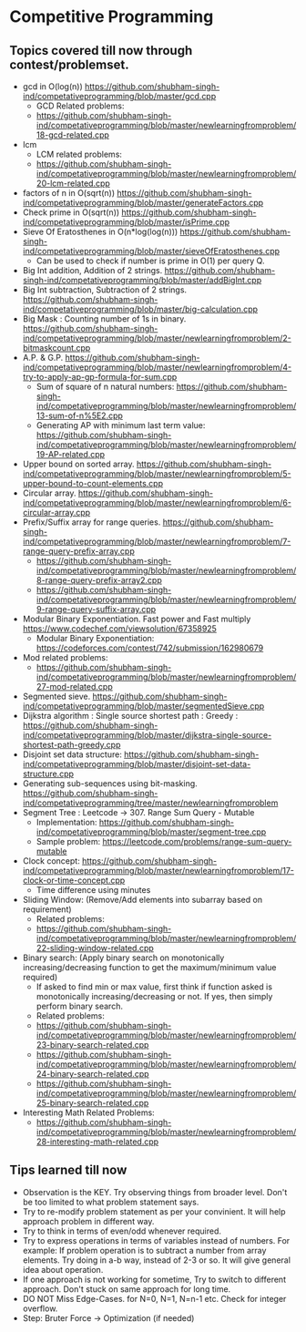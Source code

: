 # Competitive Programming

## Topics covered till now through contest/problemset.
- gcd in O(log(n)) https://github.com/shubham-singh-ind/competativeprogramming/blob/master/gcd.cpp
  - GCD Related problems:
  - https://github.com/shubham-singh-ind/competativeprogramming/blob/master/newlearningfromproblem/18-gcd-related.cpp
- lcm
  - LCM related problems:
  - https://github.com/shubham-singh-ind/competativeprogramming/blob/master/newlearningfromproblem/20-lcm-related.cpp
- factors of n in O(sqrt(n)) https://github.com/shubham-singh-ind/competativeprogramming/blob/master/generateFactors.cpp
- Check prime in O(sqrt(n)) https://github.com/shubham-singh-ind/competativeprogramming/blob/master/isPrime.cpp
- Sieve Of Eratosthenes in O(n*log(log(n))) https://github.com/shubham-singh-ind/competativeprogramming/blob/master/sieveOfEratosthenes.cpp
  - Can be used to check if number is prime in O(1) per query Q.
- Big Int addition, Addition of 2 strings. https://github.com/shubham-singh-ind/competativeprogramming/blob/master/addBigInt.cpp
- Big Int subtraction, Subtraction of 2 strings. https://github.com/shubham-singh-ind/competativeprogramming/blob/master/big-calculation.cpp
- Big Mask : Counting number of 1s in binary. https://github.com/shubham-singh-ind/competativeprogramming/blob/master/newlearningfromproblem/2-bitmaskcount.cpp
- A.P. & G.P. https://github.com/shubham-singh-ind/competativeprogramming/blob/master/newlearningfromproblem/4-try-to-apply-ap-gp-formula-for-sum.cpp
  - Sum of square of n natural numbers: https://github.com/shubham-singh-ind/competativeprogramming/blob/master/newlearningfromproblem/13-sum-of-n%5E2.cpp
  - Generating AP with minimum last term value: https://github.com/shubham-singh-ind/competativeprogramming/blob/master/newlearningfromproblem/19-AP-related.cpp
- Upper bound on sorted array. https://github.com/shubham-singh-ind/competativeprogramming/blob/master/newlearningfromproblem/5-upper-bound-to-count-elements.cpp
- Circular array. https://github.com/shubham-singh-ind/competativeprogramming/blob/master/newlearningfromproblem/6-circular-array.cpp
- Prefix/Suffix array for range queries. https://github.com/shubham-singh-ind/competativeprogramming/blob/master/newlearningfromproblem/7-range-query-prefix-array.cpp
  - https://github.com/shubham-singh-ind/competativeprogramming/blob/master/newlearningfromproblem/8-range-query-prefix-array2.cpp 
  - https://github.com/shubham-singh-ind/competativeprogramming/blob/master/newlearningfromproblem/9-range-query-suffix-array.cpp
- Modular Binary Exponentiation. Fast power and Fast multiply https://www.codechef.com/viewsolution/67358925
  - Modular Binary Exponentiation: https://codeforces.com/contest/742/submission/162980679
- Mod related problems:
  - https://github.com/shubham-singh-ind/competativeprogramming/blob/master/newlearningfromproblem/27-mod-related.cpp
- Segmented sieve. https://github.com/shubham-singh-ind/competativeprogramming/blob/master/segmentedSieve.cpp
- Dijkstra algorithm : Single source shortest path : Greedy : https://github.com/shubham-singh-ind/competativeprogramming/blob/master/dijkstra-single-source-shortest-path-greedy.cpp
- Disjoint set data structure: https://github.com/shubham-singh-ind/competativeprogramming/blob/master/disjoint-set-data-structure.cpp
- Generating sub-sequences using bit-masking. https://github.com/shubham-singh-ind/competativeprogramming/tree/master/newlearningfromproblem
- Segment Tree : Leetcode -> 307. Range Sum Query - Mutable
  - Implementation: https://github.com/shubham-singh-ind/competativeprogramming/blob/master/segment-tree.cpp
  - Sample problem: https://leetcode.com/problems/range-sum-query-mutable
- Clock concept: https://github.com/shubham-singh-ind/competativeprogramming/blob/master/newlearningfromproblem/17-clock-or-time-concept.cpp
  - Time difference using minutes
- Sliding Window: (Remove/Add elements into subarray based on requirement)
  - Related problems:
  - https://github.com/shubham-singh-ind/competativeprogramming/blob/master/newlearningfromproblem/22-sliding-window-related.cpp
- Binary search: (Apply binary search on monotonically increasing/decreasing function to get the maximum/minimum value required)
  - If asked to find min or max value, first think if function asked is monotonically increasing/decreasing or not. If yes, then simply perform binary search.
  - Related problems:
  - https://github.com/shubham-singh-ind/competativeprogramming/blob/master/newlearningfromproblem/23-binary-search-related.cpp
  - https://github.com/shubham-singh-ind/competativeprogramming/blob/master/newlearningfromproblem/24-binary-search-related.cpp
  - https://github.com/shubham-singh-ind/competativeprogramming/blob/master/newlearningfromproblem/25-binary-search-related.cpp 
- Interesting Math Related Problems:
  - https://github.com/shubham-singh-ind/competativeprogramming/blob/master/newlearningfromproblem/28-interesting-math-related.cpp

## Tips learned till now
- Observation is the KEY. Try observing things from broader level. Don't be too limited to what problem statement says.
- Try to re-modify problem statement as per your convinient. It will help approach problem in different way.
- Try to think in terms of even/odd whenever required.
- Try to express operations in terms of variables instead of numbers. For example: If problem operation is to subtract a number from array elements. Try doing in a-b way, instead of 2-3 or so. It will give general idea about operation.
- If one approach is not working for sometime, Try to switch to different approach. Don't stuck on same approach for long time.
- DO NOT Miss Edge-Cases. for N=0, N=1, N=n-1 etc. Check for integer overflow.
- Step: Bruter Force -> Optimization (if needed)
